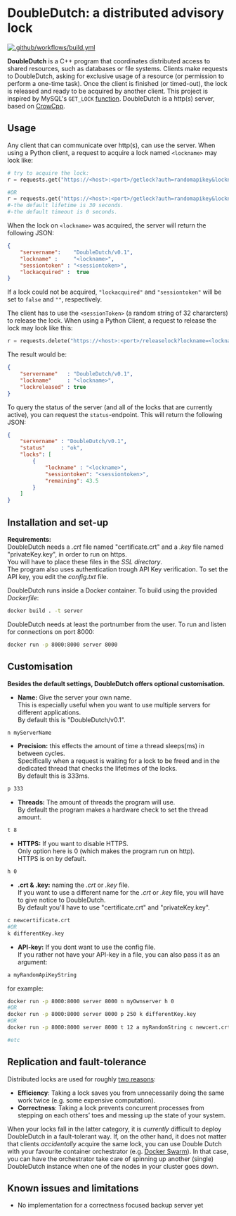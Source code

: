 # DoubleDutch: a distributed advisory lock

[![.github/workflows/build.yml](https://github.com/jessehl/LockManager/actions/workflows/build.yml/badge.svg)](https://github.com/jessehl/LockManager/actions/workflows/build.yml)

**DoubleDutch** is a C++ program that coordinates distributed access to shared resources, such as databases or file systems. Clients make requests to DoubleDutch, asking for exclusive usage of a resource (or permission to perform a one-time task). Once the client is finished (or timed-out), the lock is released and ready to be acquired by another client. This project is inspired by MySQL's `GET_LOCK` [function](https://dev.mysql.com/doc/refman/5.7/en/locking-functions.html#function_get-lock). DoubleDutch is a http(s) server, based on [CrowCpp](https://github.com/CrowCpp/crow/tree/master). 


## Usage

Any client that can communicate over http(s), can use the server. When using a Python client, a request to acquire a lock named `<lockname>` may look like:
```python
# try to acquire the lock:
r = requests.get("https://<host>:<port>/getlock?auth=randomapikey&lockname=<lockname>&timeout=3&lifetime=20")

#OR
r = requests.get("https://<host>:<port>/getlock?auth=randomapikey&lockname=<lockname>")
#-the default lifetime is 30 seconds.
#-the default timeout is 0 seconds.

```
When the lock on `<lockname>` was acquired, the server will return the following JSON:
```json
{
    "servername":    "DoubleDutch/v0.1",
    "lockname" :     "<lockname>",
    "sessiontoken" : "<sessiontoken>",   
    "lockacquired" :  true 
}
```
If a lock could not be acquired, `"lockacquired"` and `"sessiontoken"` will be set to `false` and `""`, respectively. 

The client has to use the `<sessionToken>` (a random string of 32 chararcters) to release the lock.
When using a Python Client, a request to release the lock may look like this:
```python
r = requests.delete("https://<host>:<port>/releaselock?lockname=<lockname>&token="+token)
```
The result would be:
```json
{
    "servername"   : "DoubleDutch/v0.1",
    "lockname"     : "<lockname>",
    "lockreleased" : true
}
```

To query the status of the server (and all of the locks that are currently active), you can request the `status`-endpoint. This will return the following JSON:
```json
{
    "servername" : "DoubleDutch/v0.1",
    "status"     : "ok",
    "locks": [
        {
            "lockname" : "<lockname>",
            "sessiontoken": "<sessiontoken>",
            "remaining": 43.5
        }
    ]
}
```
  
## Installation and set-up
**Requirements:**  
DoubleDutch needs a _.crt_ file named "certificate.crt" and a _.key_ file named "privateKey.key", in order to run on https.  
You will have to place these files in the _SSL directory_.  
The program also uses authentication trough API Key verification. To set the API key, you edit the _config.txt_ file.  
  
DoubleDutch runs inside a Docker container. To build using the provided _Dockerfile_:
```bash
docker build . -t server
```
DoubleDutch needs at least the portnumber from the user.
To run and listen for connections on port 8000:
```bash
docker run -p 8000:8000 server 8000
```
## Customisation
**Besides the default settings, DoubleDutch offers optional customisation.**

- **Name:** Give the server your own name.  
 This is especially useful when you want to use multiple servers for different applications.  
 By default this is "DoubleDutch/v0.1".
```bash
n myServerName
```
- **Precision:** this effects the amount of time a thread sleeps(ms) in between cycles.  
 Specifically when a request is waiting for a lock to be freed and in the dedicated thread that checks the lifetimes of the locks.  
By default this is 333ms.
```bash
p 333
```
- **Threads:** The amount of threads the program will use.  
By default the program makes a hardware check to set the thread amount.
```bash
t 8
```
- **HTTPS:** If you want to disable HTTPS.  
 Only option here is 0 (which makes the program run on http).  
HTTPS is on by default.
```bash
h 0
```
- **.crt & .key:** naming the _.crt_ or _.key_ file.  
 If you want to use a different name for the _.crt_ or _.key_ file, you will have to give notice to DoubleDutch.  
 By default you'll have to use "certificate.crt" and "privateKey.key".
```bash
c newcertificate.crt
#OR
k differentKey.key
```
- **API-key:** If you dont want to use the config file.  
 If you rather not have your API-key in a file, you can also pass it as an argument:
```bash
a myRandomApiKeyString
```

for example:
```bash
docker run -p 8000:8000 server 8000 n myOwnserver h 0
#OR
docker run -p 8000:8000 server 8000 p 250 k differentKey.key
#OR
docker run -p 8000:8000 server 8000 t 12 a myRandomString c newcert.crt

#etc
```


## Replication and fault-tolerance
Distributed locks are used for roughly [two reasons](https://martin.kleppmann.com/2016/02/08/how-to-do-distributed-locking.html):
- **Efficiency**: Taking a lock saves you from unnecessarily doing the same work twice (e.g. some expensive computation).
- **Correctness**: Taking a lock prevents concurrent processes from stepping on each others’ toes and messing up the state of your system.  

When your locks fall in the latter category, it is _currently_ difficult to deploy DoubleDutch in a fault-tolerant way. If, on the other hand, it does not matter that clients _accidentally_ acquire the same lock, you can use Double Dutch with your favourite container orchestrator (e.g. [Docker Swarm](https://docs.docker.com/engine/swarm/)). In that case, you can have the orchestrator take care of spinning up another (single) DoubleDutch instance when one of the nodes in your cluster goes down.  

## Known issues and limitations
- No implementation for a correctness focused backup server yet
